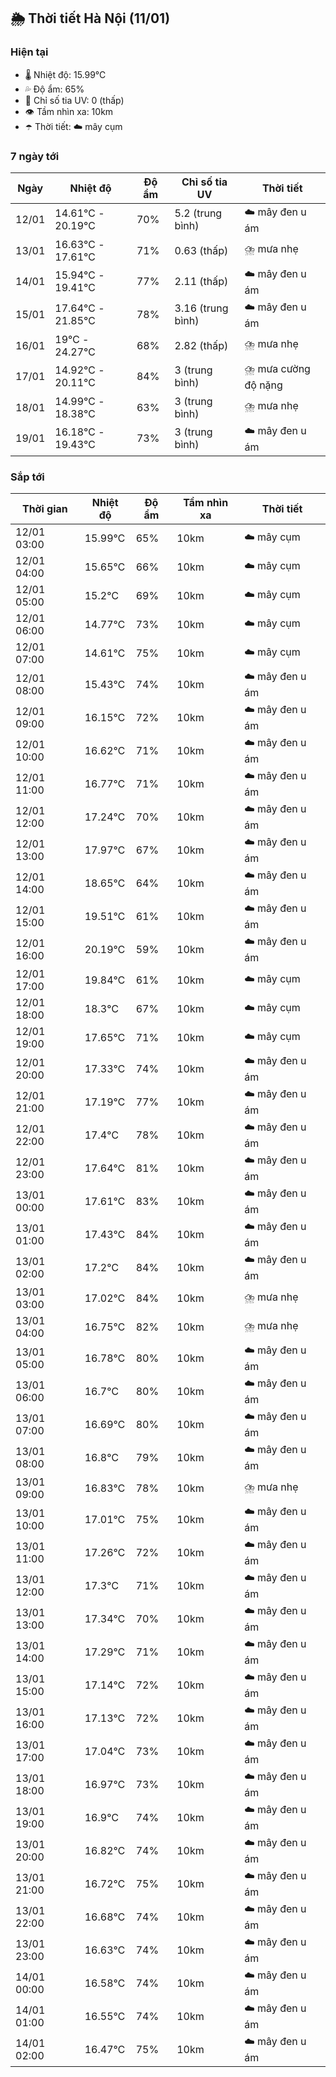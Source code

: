 ## 🌦️ Thời tiết Hà Nội (11/01)

### Hiện tại

- 🌡️ Nhiệt độ: 15.99℃
- 💦 Độ ẩm: 65%
- 🌟 Chỉ số tia UV: 0 (thấp)
- 👁️ Tầm nhìn xa: 10km
- ☂️ Thời tiết: ☁️ mây cụm

### 7 ngày tới

| Ngày | Nhiệt độ | Độ ẩm | Chỉ số tia UV | Thời tiết |
| --- | --- | --- | --- | --- |
| 12/01 | 14.61℃ - 20.19℃ | 70% | 5.2 (trung bình) | ☁️ mây đen u ám |
| 13/01 | 16.63℃ - 17.61℃ | 71% | 0.63 (thấp) | ⛈️ mưa nhẹ |
| 14/01 | 15.94℃ - 19.41℃ | 77% | 2.11 (thấp) | ☁️ mây đen u ám |
| 15/01 | 17.64℃ - 21.85℃ | 78% | 3.16 (trung bình) | ☁️ mây đen u ám |
| 16/01 | 19℃ - 24.27℃ | 68% | 2.82 (thấp) | ⛈️ mưa nhẹ |
| 17/01 | 14.92℃ - 20.11℃ | 84% | 3 (trung bình) | ⛈️ mưa cường độ nặng |
| 18/01 | 14.99℃ - 18.38℃ | 63% | 3 (trung bình) | ⛈️ mưa nhẹ |
| 19/01 | 16.18℃ - 19.43℃ | 73% | 3 (trung bình) | ☁️ mây đen u ám |

### Sắp tới

| Thời gian | Nhiệt độ | Độ ẩm | Tầm nhìn xa | Thời tiết |
| --- | --- | --- | --- | --- |
| 12/01 03:00 | 15.99℃ | 65% | 10km | ☁️ mây cụm |
| 12/01 04:00 | 15.65℃ | 66% | 10km | ☁️ mây cụm |
| 12/01 05:00 | 15.2℃ | 69% | 10km | ☁️ mây cụm |
| 12/01 06:00 | 14.77℃ | 73% | 10km | ☁️ mây cụm |
| 12/01 07:00 | 14.61℃ | 75% | 10km | ☁️ mây cụm |
| 12/01 08:00 | 15.43℃ | 74% | 10km | ☁️ mây đen u ám |
| 12/01 09:00 | 16.15℃ | 72% | 10km | ☁️ mây đen u ám |
| 12/01 10:00 | 16.62℃ | 71% | 10km | ☁️ mây đen u ám |
| 12/01 11:00 | 16.77℃ | 71% | 10km | ☁️ mây đen u ám |
| 12/01 12:00 | 17.24℃ | 70% | 10km | ☁️ mây đen u ám |
| 12/01 13:00 | 17.97℃ | 67% | 10km | ☁️ mây đen u ám |
| 12/01 14:00 | 18.65℃ | 64% | 10km | ☁️ mây đen u ám |
| 12/01 15:00 | 19.51℃ | 61% | 10km | ☁️ mây đen u ám |
| 12/01 16:00 | 20.19℃ | 59% | 10km | ☁️ mây đen u ám |
| 12/01 17:00 | 19.84℃ | 61% | 10km | ☁️ mây cụm |
| 12/01 18:00 | 18.3℃ | 67% | 10km | ☁️ mây cụm |
| 12/01 19:00 | 17.65℃ | 71% | 10km | ☁️ mây cụm |
| 12/01 20:00 | 17.33℃ | 74% | 10km | ☁️ mây đen u ám |
| 12/01 21:00 | 17.19℃ | 77% | 10km | ☁️ mây đen u ám |
| 12/01 22:00 | 17.4℃ | 78% | 10km | ☁️ mây đen u ám |
| 12/01 23:00 | 17.64℃ | 81% | 10km | ☁️ mây đen u ám |
| 13/01 00:00 | 17.61℃ | 83% | 10km | ☁️ mây đen u ám |
| 13/01 01:00 | 17.43℃ | 84% | 10km | ☁️ mây đen u ám |
| 13/01 02:00 | 17.2℃ | 84% | 10km | ☁️ mây đen u ám |
| 13/01 03:00 | 17.02℃ | 84% | 10km | ⛈️ mưa nhẹ |
| 13/01 04:00 | 16.75℃ | 82% | 10km | ⛈️ mưa nhẹ |
| 13/01 05:00 | 16.78℃ | 80% | 10km | ☁️ mây đen u ám |
| 13/01 06:00 | 16.7℃ | 80% | 10km | ☁️ mây đen u ám |
| 13/01 07:00 | 16.69℃ | 80% | 10km | ☁️ mây đen u ám |
| 13/01 08:00 | 16.8℃ | 79% | 10km | ☁️ mây đen u ám |
| 13/01 09:00 | 16.83℃ | 78% | 10km | ⛈️ mưa nhẹ |
| 13/01 10:00 | 17.01℃ | 75% | 10km | ☁️ mây đen u ám |
| 13/01 11:00 | 17.26℃ | 72% | 10km | ☁️ mây đen u ám |
| 13/01 12:00 | 17.3℃ | 71% | 10km | ☁️ mây đen u ám |
| 13/01 13:00 | 17.34℃ | 70% | 10km | ☁️ mây đen u ám |
| 13/01 14:00 | 17.29℃ | 71% | 10km | ☁️ mây đen u ám |
| 13/01 15:00 | 17.14℃ | 72% | 10km | ☁️ mây đen u ám |
| 13/01 16:00 | 17.13℃ | 72% | 10km | ☁️ mây đen u ám |
| 13/01 17:00 | 17.04℃ | 73% | 10km | ☁️ mây đen u ám |
| 13/01 18:00 | 16.97℃ | 73% | 10km | ☁️ mây đen u ám |
| 13/01 19:00 | 16.9℃ | 74% | 10km | ☁️ mây đen u ám |
| 13/01 20:00 | 16.82℃ | 74% | 10km | ☁️ mây đen u ám |
| 13/01 21:00 | 16.72℃ | 75% | 10km | ☁️ mây đen u ám |
| 13/01 22:00 | 16.68℃ | 74% | 10km | ☁️ mây đen u ám |
| 13/01 23:00 | 16.63℃ | 74% | 10km | ☁️ mây đen u ám |
| 14/01 00:00 | 16.58℃ | 74% | 10km | ☁️ mây đen u ám |
| 14/01 01:00 | 16.55℃ | 74% | 10km | ☁️ mây đen u ám |
| 14/01 02:00 | 16.47℃ | 75% | 10km | ☁️ mây đen u ám |
